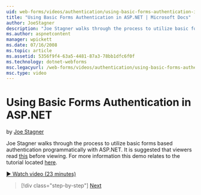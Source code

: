 ```yaml
---
uid: web-forms/videos/authentication/using-basic-forms-authentication-in-aspnet
title: "Using Basic Forms Authentication in ASP.NET | Microsoft Docs"
author: JoeStagner
description: "Joe Stagner walks through the process to utilize basic forms based authentication programmatically with ASP.NET. It is suggested that viewers read this befor..."
ms.author: aspnetcontent
manager: wpickett
ms.date: 07/16/2008
ms.topic: article
ms.assetid: 5356f9f4-63a5-4481-87a3-78bb1dfc6f0f
ms.technology: dotnet-webforms
msc.legacyurl: /web-forms/videos/authentication/using-basic-forms-authentication-in-aspnet
msc.type: video
---
```

Using Basic Forms Authentication in ASP.NET
====================
by [Joe Stagner](https://github.com/JoeStagner)

Joe Stagner walks through the process to utilize basic forms based authentication programmatically with ASP.NET. It is suggested that viewers read [this](../../overview/older-versions-security/introduction/security-basics-and-asp-net-support-vb.md) before viewing. For more information this demo relates to the tutorial located [here](../../overview/older-versions-security/introduction/an-overview-of-forms-authentication-vb.md).

[&#9654; Watch video (23 minutes)](https://channel9.msdn.com/Blogs/ASP-NET-Site-Videos/using-basic-forms-authentication-in-aspnet)

> [!div class="step-by-step"]
> [Next](how-to-change-the-forms-authentication-properties.md)
